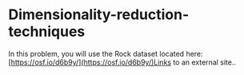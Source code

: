 # Dimensionality-reduction-techniques

In this problem, you will use the Rock dataset located here: [https://osf.io/d6b9y/](https://osf.io/d6b9y/)Links to an external site.. 
